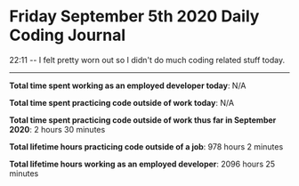 # Friday September 5th 2020 Daily Coding Journal

22:11 -- I felt pretty worn out so I didn't do much coding related stuff today.

---

**Total time spent working as an employed developer today**: N/A

**Total time spent practicing code outside of work today**: N/A

**Total time spent practicing code outside of work thus far in September 2020**: 2 hours 30 minutes

**Total lifetime hours practicing code outside of a job**: 978 hours 2 minutes

**Total lifetime hours working as an employed developer**: 2096 hours 25 minutes
